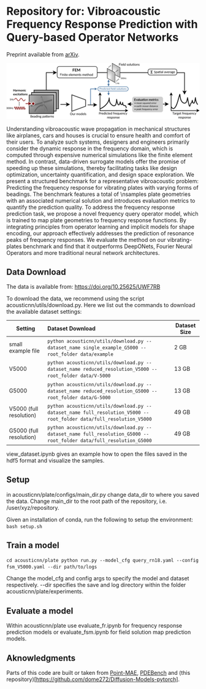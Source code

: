 # Repository for: Vibroacoustic Frequency Response Prediction with Query-based Operator Networks
Preprint available from [arXiv](https://arxiv.org/abs/2310.05469).

![Methods image](readme_figure.png?raw=true "Title")

Understanding vibroacoustic wave propagation in mechanical structures like airplanes, cars and houses is crucial to ensure health and comfort of their users. To analyze such systems, designers and engineers primarily consider the dynamic response in the frequency domain, which is computed through expensive numerical simulations like the finite element method. In contrast, data-driven surrogate models offer the promise of speeding up these simulations, thereby facilitating tasks like design optimization, uncertainty quantification, and design space exploration. We present a structured benchmark for a representative vibroacoustic problem: Predicting the frequency response for vibrating plates with varying forms of beadings. The benchmark features a total of \nsamples plate geometries with an associated numerical solution and introduces evaluation metrics to quantify the prediction quality. 
To address the frequency response prediction task, we propose a novel frequency query operator model, which is trained to map plate geometries to frequency response functions. By integrating principles from operator learning and implicit models for shape encoding, our approach effectively addresses the prediction of resonance peaks of frequency responses. We evaluate the method on our vibrating-plates benchmark and find that it outperforms DeepONets, Fourier Neural Operators and more traditional neural network architectures.


## Data Download

The data is available from: https://doi.org/10.25625/UWF7RB

To download the data, we recommend using the script acousticnn/utils/download.py. Here we list out the commands to download the available dataset settings:

| Setting        | Dataset Download                                             | Dataset Size |
| ----------- | :----------------------------------------------------------- | ------------ |
| small example file   | ```python acousticnn/utils/download.py --dataset_name single_example_G5000 --root_folder data/example``` | 2 GB        |
| V5000   | ```python acousticnn/utils/download.py --dataset_name reduced_resolution_V5000 --root_folder data/V-5000``` | 13 GB        |
| G5000   | ```python acousticnn/utils/download.py --dataset_name reduced_resolution_G5000 --root_folder data/G-5000``` | 13 GB        |
| V5000 (full resolution)   | ```python acousticnn/utils/download.py --dataset_name full_resolution_V5000 --root_folder data/full_resolution_V5000``` | 49 GB        |
| G5000 (full resolution)   | ```python acousticnn/utils/download.py --dataset_name full_resolution_G5000 --root_folder data/full_resolution_G5000``` | 49 GB        |


view_dataset.ipynb gives an example how to open the files saved in the hdf5 format and visualize the samples.


## Setup

in acousticnn/plate/configs/main_dir.py change data_dir to where you saved the data. Change main_dir to the root path of the repository, i.e. /user/xyz/repository.

Given an installation of conda, run the following to setup the environment:
``
bash setup.sh
``

## Train a model 

``
cd acousticnn/plate
python run.py --model_cfg query_rn18.yaml --config fsm_V5000.yaml --dir path/to/logs
``

Change the model_cfg and config args to specify the model and dataset respectively. --dir specifies the save and log directory within the folder acousticnn/plate/experiments.


## Evaluate a model 

Within acousticnn/plate use evaluate_fr.ipynb for frequency response prediction models or evaluate_fsm.ipynb for field solution map prediction models. 


## Aknowledgments

Parts of this code are built or taken from [Point-MAE](https://github.com/Pang-Yatian/Point-MAE), [PDEBench](https://github.com/pdebench/PDEBench) and (this repository)[https://github.com/dome272/Diffusion-Models-pytorch].
